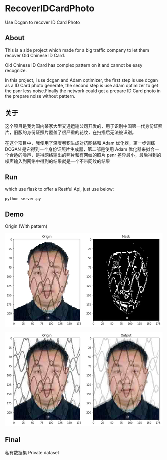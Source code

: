 # RecoverIDCardPhoto
Use Dcgan to recover ID Card Photo

## About
This is a side project which made for a big traffic company to let them recover
Old Chinese ID Card.

Old Chinese ID Card has complex pattern on it and cannot be easy recognize.

In this project, I use dcgan and Adam optimizer, the first step is use dcgan as a ID Card photo generate, the second step is use adam optimizer to get the psnr less noise.Finally the network could get a prepare ID Card photo in the prepare noise without pattern.

## 关于
这个项目是我为国内某家大型交通运输公司开发的，用于识别中国第一代身份证照片，旧版的身份证照片覆盖了很严重的花纹，在扫描后无法被识别。

在这个项目中，我使用了深度卷积生成对抗网络和 Adam 优化器，第一步训练 DCGAN 是它得到一个身份证照片生成器，第二部是使用 Adam 优化器来拟合一个合适的噪声，是得网络输出的照片和有网纹的照片 psnr 差异最小，最后得到的噪声输入到网络中得到的结果就是一个不带网纹的结果


## Run
which use flask to offer a Restful Api, just use below:

```shell
python server.py
```

## Demo
Origin (With pattern)

![](demo/a.png)

![](demo/b.png)

## Final
私有数据集
Private dataset
